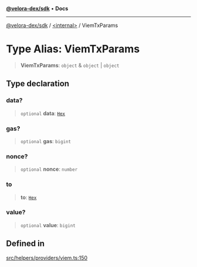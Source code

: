 [**@velora-dex/sdk**](../../README.md) • **Docs**

***

[@velora-dex/sdk](../../globals.md) / [\<internal\>](../README.md) / ViemTxParams

# Type Alias: ViemTxParams

> **ViemTxParams**: `object` & `object` \| `object`

## Type declaration

### data?

> `optional` **data**: [`Hex`](Hex.md)

### gas?

> `optional` **gas**: `bigint`

### nonce?

> `optional` **nonce**: `number`

### to

> **to**: [`Hex`](Hex.md)

### value?

> `optional` **value**: `bigint`

## Defined in

[src/helpers/providers/viem.ts:150](https://github.com/VeloraDEX/sdk/blob/master/src/helpers/providers/viem.ts#L150)
